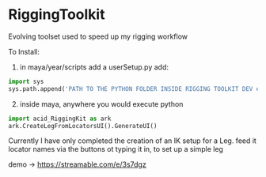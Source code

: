 # RiggingToolkit
Evolving toolset used to speed up my rigging workflow


To Install:

1) in maya/year/scripts add a userSetup.py
 add:
```python
import sys
sys.path.append('PATH TO THE PYTHON FOLDER INSIDE RIGGING TOOLKIT DEV eg C:\RiggingToolkitDEV\Python')
```

2) inside maya, anywhere you would execute python
```python
import acid_RiggingKit as ark
ark.CreateLegFromLocatorsUI().GenerateUI()
```

Currently I have only completed the creation of an IK setup for a Leg.
feed it locator names via the buttons ot typing it in, to set up a simple leg

demo -> https://streamable.com/e/3s7dgz 
